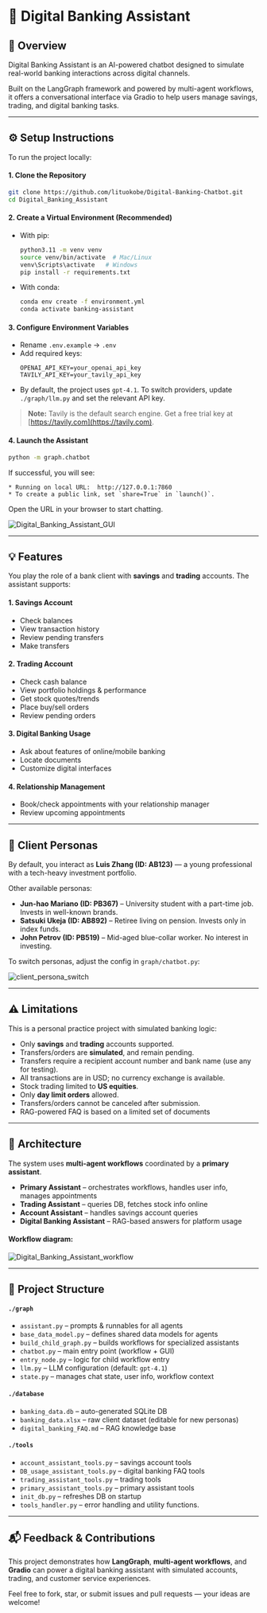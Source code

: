 # 💬 Digital Banking Assistant

## 🧠 Overview

Digital Banking Assistant is an AI-powered chatbot designed to simulate real-world banking interactions across digital channels.

Built on the LangGraph framework and powered by multi-agent workflows, it offers a conversational interface via Gradio to help users manage savings, trading, and digital banking tasks.

---

## ⚙️ Setup Instructions

To run the project locally:

#### 1. Clone the Repository

```bash
git clone https://github.com/lituokobe/Digital-Banking-Chatbot.git
cd Digital_Banking_Assistant
```
#### 2. **Create a Virtual Environment (Recommended)**  
   - With pip:
     ```bash
     python3.11 -m venv venv
     source venv/bin/activate  # Mac/Linux
     venv\Scripts\activate   # Windows
     pip install -r requirements.txt
     ```
   - With conda:
     ```bash
     conda env create -f environment.yml
     conda activate banking-assistant
     ```

#### 3. **Configure Environment Variables**  
   - Rename `.env.example` → `.env`
   - Add required keys:
     ```
     OPENAI_API_KEY=your_openai_api_key
     TAVILY_API_KEY=your_tavily_api_key
     ```
   - By default, the project uses `gpt-4.1`. To switch providers, update `./graph/llm.py` and set the relevant API key.

   > **Note:** Tavily is the default search engine. Get a free trial key at [https://tavily.com](https://tavily.com).

#### 4. **Launch the Assistant**
   ```bash
   python -m graph.chatbot
   ```
If successful, you will see:

```
* Running on local URL:  http://127.0.0.1:7860
* To create a public link, set `share=True` in `launch()`.
```
Open the URL in your browser to start chatting. 

![Digital_Banking_Assistant_GUI](./img/Digital_Banking_Assistant_GUI.png)

---

## 💡 Features
You play the role of a bank client with **savings** and **trading** accounts. The assistant supports:

#### 1. Savings Account
   - Check balances  
   - View transaction history  
   - Review pending transfers  
   - Make transfers  

#### 2. Trading Account
   - Check cash balance  
   - View portfolio holdings & performance  
   - Get stock quotes/trends  
   - Place buy/sell orders  
   - Review pending orders  

#### 3. Digital Banking Usage
   - Ask about features of online/mobile banking  
   - Locate documents  
   - Customize digital interfaces  

#### 4. Relationship Management
   - Book/check appointments with your relationship manager  
   - Review upcoming appointments  

---

## 👥 Client Personas
By default, you interact as **Luis Zhang (ID: AB123)** — a young professional with a tech-heavy investment portfolio.

Other available personas:
- **Jun-hao Mariano (ID: PB367)** – University student with a part-time job. Invests in well-known brands. 
- **Satsuki Ukeja (ID: AB892)** – Retiree living on pension. Invests only in index funds. 
- **John Petrov (ID: PB519)** – Mid-aged blue-collar worker. No interest in investing.

To switch personas, adjust the config in `graph/chatbot.py`:  

![client_persona_switch](./img/client_persona_switch.png)

---

## ⚠️ Limitations
This is a personal practice project with simulated banking logic:
- Only **savings** and **trading** accounts supported.  
- Transfers/orders are **simulated**, and remain pending. 
- Transfers require a recipient account number and bank name (use any for testing).  
- All transactions are in USD; no currency exchange is available.  
- Stock trading limited to **US equities**.  
- Only **day limit orders** allowed.
- Transfers/orders cannot be canceled after submission.  
- RAG-powered FAQ is based on a limited set of documents  

---

## 🧬 Architecture
The system uses **multi-agent workflows** coordinated by a **primary assistant**.

- **Primary Assistant** – orchestrates workflows, handles user info, manages appointments  
- **Trading Assistant** – queries DB, fetches stock info online  
- **Account Assistant** – handles savings account queries  
- **Digital Banking Assistant** – RAG-based answers for platform usage  

#### Workflow diagram:
![Digital_Banking_Assistant_workflow](./img/Digital_Banking_Assistant_workflow.png)

---

## 📂 Project Structure

#### `./graph`
- `assistant.py` – prompts & runnables for all agents  
- `base_data_model.py` – defines shared data models for agents  
- `build_child_graph.py` – builds workflows for specialized assistants  
- `chatbot.py` – main entry point (workflow + GUI)  
- `entry_node.py` – logic for child workflow entry  
- `llm.py` – LLM configuration (default: `gpt-4.1`)  
- `state.py` – manages chat state, user info, workflow context  

#### `./database`
- `banking_data.db` – auto-generated SQLite DB  
- `banking_data.xlsx` – raw client dataset (editable for new personas)  
- `digital_banking_FAQ.md` – RAG knowledge base  

#### `./tools`
- `account_assistant_tools.py` – savings account tools  
- `DB_usage_assistant_tools.py` – digital banking FAQ tools  
- `trading_assistant_tools.py` – trading tools  
- `primary_assistant_tools.py` – primary assistant tools  
- `init_db.py` – refreshes DB on startup  
- `tools_handler.py` – error handling and utility functions.  

---

## 📬 Feedback & Contributions
This project demonstrates how **LangGraph**, **multi-agent workflows**, and **Gradio** can power a digital banking assistant with simulated accounts, trading, and customer service experiences.

Feel free to fork, star, or submit issues and pull requests — your ideas are welcome!